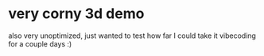 # very corny 3d demo
also very unoptimized, just wanted to test how far I could take it vibecoding for a couple days :)
